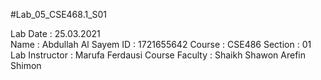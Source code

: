 #Lab_05_CSE468.1_S01


Lab Date : 25.03.2021   
Name : Abdullah Al Sayem
ID : 1721655642
Course : CSE486
Section : 01
Lab Instructor : Marufa Ferdausi
Course Faculty : Shaikh Shawon Arefin Shimon
